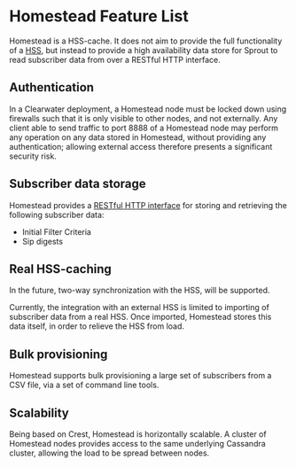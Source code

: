 Homestead Feature List
======================

Homestead is a HSS-cache. It does not aim to provide the full functionality of a [HSS](http://www.etsi.org/deliver/etsi_ts/129300_129399/129336/11.01.00_60/ts_129336v110100p.pdf),
but instead to provide a high availability data store for Sprout to read subscriber
data from over a RESTful HTTP interface.

Authentication
--------------

In a Clearwater deployment, a Homestead node must be locked down using
firewalls such that it is only visible to other nodes, and not externally. Any
client able to send traffic to port 8888 of a Homestead node may perform any
operation on any data stored in Homestead, without providing any
authentication; allowing external access therefore presents a significant
security risk.

Subscriber data storage
-----------------------

Homestead provides a [RESTful HTTP interface](homestead_api.md) for storing and retrieving
the following subscriber data:

* Initial Filter Criteria
* Sip digests

Real HSS-caching
----------------

In the future, two-way synchronization with the HSS, will be supported.

Currently, the integration with an external HSS is limited to importing of 
subscriber data from a real HSS. Once imported, Homestead stores this data itself, 
in order to relieve the HSS from load.


Bulk provisioning
-----------------

Homestead supports bulk provisioning a large set of subscribers from a CSV file, via a set of command line tools.

Scalability
-----------

Being based on Crest, Homestead is horizontally scalable. A cluster of Homestead nodes
provides access to the same underlying Cassandra cluster, allowing the load to
be spread between nodes.


